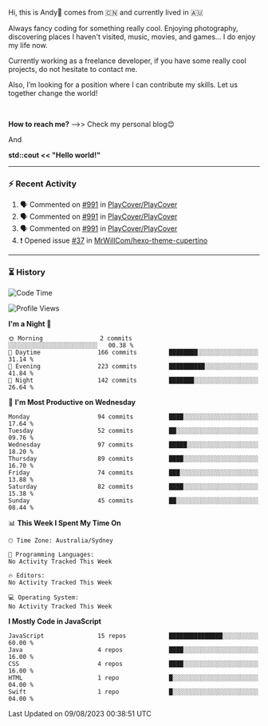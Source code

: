 Hi, this is Andy👋 comes from :cn: and currently lived in 🇦🇺

Always fancy coding for something really cool. Enjoying photography, discovering places I haven't visited, music, movies, and games... I do enjoy my life now.

Currently working as a freelance developer, if you have some really cool projects, do not hesitate to contact me.

Also, I’m looking for a position where I can contribute my skills. Let us together change the world!

<br>

<b>How to reach me?</b> -->> Check my personal blog😊

And

**std::cout << "Hello world!"**

---

### ⚡ Recent Activity
<!--START_SECTION:activity-->
1. 🗣 Commented on [#991](https://github.com/PlayCover/PlayCover/issues/991#issuecomment-1605327332) in [PlayCover/PlayCover](https://github.com/PlayCover/PlayCover)
2. 🗣 Commented on [#991](https://github.com/PlayCover/PlayCover/issues/991#issuecomment-1605314608) in [PlayCover/PlayCover](https://github.com/PlayCover/PlayCover)
3. 🗣 Commented on [#991](https://github.com/PlayCover/PlayCover/issues/991#issuecomment-1605312004) in [PlayCover/PlayCover](https://github.com/PlayCover/PlayCover)
4. ❗️ Opened issue [#37](https://github.com/MrWillCom/hexo-theme-cupertino/issues/37) in [MrWillCom/hexo-theme-cupertino](https://github.com/MrWillCom/hexo-theme-cupertino)
<!--END_SECTION:activity-->

---

### ⏳ History
<!--START_SECTION:waka-->
![Code Time](http://img.shields.io/badge/Code%20Time-200%20hrs%2026%20mins-blue)

![Profile Views](http://img.shields.io/badge/Profile%20Views-0-blue)

**I'm a Night 🦉** 

```text
🌞 Morning                2 commits           ░░░░░░░░░░░░░░░░░░░░░░░░░   00.38 % 
🌆 Daytime                166 commits         ████████░░░░░░░░░░░░░░░░░   31.14 % 
🌃 Evening                223 commits         ██████████░░░░░░░░░░░░░░░   41.84 % 
🌙 Night                  142 commits         ███████░░░░░░░░░░░░░░░░░░   26.64 % 
```
📅 **I'm Most Productive on Wednesday** 

```text
Monday                   94 commits          ████░░░░░░░░░░░░░░░░░░░░░   17.64 % 
Tuesday                  52 commits          ██░░░░░░░░░░░░░░░░░░░░░░░   09.76 % 
Wednesday                97 commits          █████░░░░░░░░░░░░░░░░░░░░   18.20 % 
Thursday                 89 commits          ████░░░░░░░░░░░░░░░░░░░░░   16.70 % 
Friday                   74 commits          ███░░░░░░░░░░░░░░░░░░░░░░   13.88 % 
Saturday                 82 commits          ████░░░░░░░░░░░░░░░░░░░░░   15.38 % 
Sunday                   45 commits          ██░░░░░░░░░░░░░░░░░░░░░░░   08.44 % 
```


📊 **This Week I Spent My Time On** 

```text
🕑︎ Time Zone: Australia/Sydney

💬 Programming Languages: 
No Activity Tracked This Week

🔥 Editors: 
No Activity Tracked This Week

💻 Operating System: 
No Activity Tracked This Week
```

**I Mostly Code in JavaScript** 

```text
JavaScript               15 repos            ███████████████░░░░░░░░░░   60.00 % 
Java                     4 repos             ████░░░░░░░░░░░░░░░░░░░░░   16.00 % 
CSS                      4 repos             ████░░░░░░░░░░░░░░░░░░░░░   16.00 % 
HTML                     1 repo              █░░░░░░░░░░░░░░░░░░░░░░░░   04.00 % 
Swift                    1 repo              █░░░░░░░░░░░░░░░░░░░░░░░░   04.00 % 
```




 Last Updated on 09/08/2023 00:38:51 UTC
<!--END_SECTION:waka-->


<!---
JinchuanL/JinchuanL is a ✨ special ✨ repository because its `README.md` (this file) appears on your GitHub profile.
You can click the Preview link to take a look at your changes.
--->
